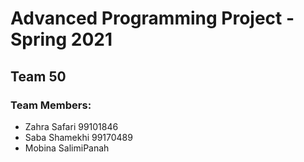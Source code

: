 # Advanced Programming Project - Spring 2021
## Team 50

### Team Members:
- Zahra Safari 99101846
- Saba Shamekhi 99170489
- Mobina SalimiPanah
